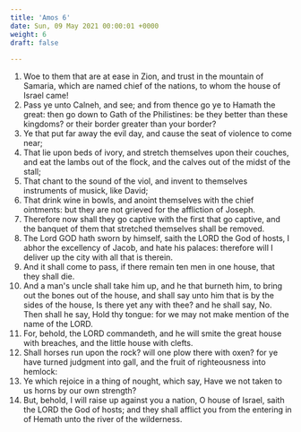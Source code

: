```yaml
---
title: 'Amos 6'
date: Sun, 09 May 2021 00:00:01 +0000
weight: 6
draft: false
  
---
```


1. Woe to them that are at ease in Zion, and trust in the mountain of Samaria, which are named chief of the nations, to whom the house of Israel came!
2. Pass ye unto Calneh, and see; and from thence go ye to Hamath the great: then go down to Gath of the Philistines: be they better than these kingdoms? or their border greater than your border?
3. Ye that put far away the evil day, and cause the seat of violence to come near;
4. That lie upon beds of ivory, and stretch themselves upon their couches, and eat the lambs out of the flock, and the calves out of the midst of the stall;
5. That chant to the sound of the viol, and invent to themselves instruments of musick, like David;
6. That drink wine in bowls, and anoint themselves with the chief ointments: but they are not grieved for the affliction of Joseph.
7. Therefore now shall they go captive with the first that go captive, and the banquet of them that stretched themselves shall be removed.
8. The Lord GOD hath sworn by himself, saith the LORD the God of hosts, I abhor the excellency of Jacob, and hate his palaces: therefore will I deliver up the city with all that is therein.
9. And it shall come to pass, if there remain ten men in one house, that they shall die.
10. And a man's uncle shall take him up, and he that burneth him, to bring out the bones out of the house, and shall say unto him that is by the sides of the house, Is there yet any with thee? and he shall say, No. Then shall he say, Hold thy tongue: for we may not make mention of the name of the LORD.
11. For, behold, the LORD commandeth, and he will smite the great house with breaches, and the little house with clefts.
12. Shall horses run upon the rock? will one plow there with oxen? for ye have turned judgment into gall, and the fruit of righteousness into hemlock:
13. Ye which rejoice in a thing of nought, which say, Have we not taken to us horns by our own strength?
14. But, behold, I will raise up against you a nation, O house of Israel, saith the LORD the God of hosts; and they shall afflict you from the entering in of Hemath unto the river of the wilderness.
